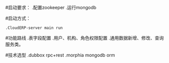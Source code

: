 #启动要求：
	.配置zookeeper
	.运行mongodb

#启动方式：

	.CloudERP-server main run
	
#功能路线
	.表字段配置
	.用户、机构、角色权限配置
	.通用数据新增、修改、查询服务类。

#技术选型
	.dubbox rpc+rest
	.morphia mongodb orm
